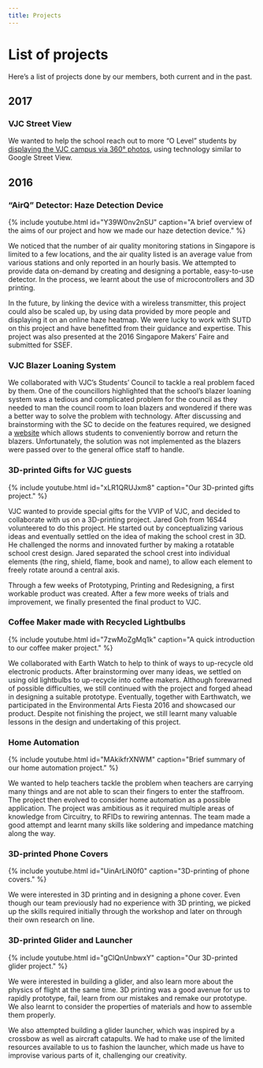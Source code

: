 ```yaml
---
title: Projects
---
```

# List of projects

Here’s a list of projects done by our members, both current and in the past.

## 2017

### VJC Street View

We wanted to help the school reach out to more “O Level” students by [displaying the VJC campus via 360° photos](https://vjmakers.github.io/street-view/), using technology similar to Google Street View.


## 2016

### “AirQ” Detector: Haze Detection Device

{% include youtube.html id="Y39W0nv2nSU" caption="A brief overview of the aims of our project and how we made our haze detection device." %}

We noticed that the number of air quality monitoring stations in Singapore is limited to a few locations, and the air quality listed is an average value from various stations and only reported in an hourly basis. We attempted to provide data on-demand by creating and designing a portable, easy-to-use detector. In the process, we learnt about the use of microcontrollers and 3D printing.

In the future, by linking the device with a wireless transmitter, this project could also be scaled up, by using data provided by more people and displaying it on an online haze heatmap. We were lucky to work with SUTD on this project and have benefitted from their guidance and expertise. This project was also presented at the 2016 Singapore Makers’ Faire and submitted for SSEF.


### VJC Blazer Loaning System

We collaborated with VJC’s Students’ Council to tackle a real problem faced by them. One of the councillors highlighted that the school’s blazer loaning system was a tedious and complicated problem for the council as they needed to man the council room to loan blazers and wondered if there was a better way to solve the problem with technology. After discussing and brainstorming with the SC to decide on the features required, we designed a [website](https://vjcblazer.appspot.com/) which allows students to conveniently borrow and return the blazers. Unfortunately, the solution was not implemented as the blazers were passed over to the general office staff to handle.


### 3D-printed Gifts for VJC guests

{% include youtube.html id="xLR1QRUJxm8" caption="Our 3D-printed gifts project." %}

VJC wanted to provide special gifts for the VVIP of VJC, and decided to collaborate with us on a 3D-printing project. Jared Goh from 16S44 volunteered to do this project. He started out by conceptualizing various ideas and eventually settled on the idea of making the school crest in 3D. He challenged the norms and innovated further by making a rotatable school crest design. Jared separated the school crest into individual elements (the ring, shield, flame, book and name), to allow each element to freely rotate around a central axis.

Through a few weeks of Prototyping, Printing and Redesigning, a first workable product was created. After a few more weeks of trials and improvement, we finally presented the final product to VJC.


### Coffee Maker made with Recycled Lightbulbs

{% include youtube.html id="7zwMoZgMq1k" caption="A quick introduction to our coffee maker project." %}

We collaborated with Earth Watch to help to think of ways to up-recycle old electronic products. After brainstorming over many ideas, we settled on using old lightbulbs to up-recycle into coffee makers. Although forewarned of possible difficulties, we still continued with the project and forged ahead in designing a suitable prototype. Eventually, together with Earthwatch, we participated in the Environmental Arts Fiesta 2016 and showcased our product. Despite not finishing the project, we still learnt many valuable lessons in the design and undertaking of this project.


### Home Automation

{% include youtube.html id="MAkikfrXNWM" caption="Brief summary of our home automation project." %}

We wanted to help teachers tackle the problem when teachers are carrying many things and are not able to scan their fingers to enter the staffroom. The project then evolved to consider home automation as a possible application. The project was ambitious as it required multiple areas of knowledge from Circuitry, to RFIDs to rewiring antennas. The team made a good attempt and learnt many skills like soldering and impedance matching along the way.


### 3D-printed Phone Covers

{% include youtube.html id="UinArLiN0f0" caption="3D-printing of phone covers." %}

We were interested in 3D printing and in designing a phone cover. Even though our team previously had no experience with 3D printing, we picked up the skills required initially through the workshop and later on through their own research on line.


### 3D-printed Glider and Launcher

{% include youtube.html id="gClQnUnbwxY" caption="Our 3D-printed glider project." %}

We were interested in building a glider, and also learn more about the physics of flight at the same time. 3D printing was a good avenue for us to rapidly prototype, fail, learn from our mistakes and remake our prototype. We also learnt to consider the properties of materials and how to assemble them properly.

We also attempted building a glider launcher, which was inspired by a crossbow as well as aircraft catapults. We had to make use of the limited resources available to us to fashion the launcher, which made us have to improvise various parts of it, challenging our creativity.
